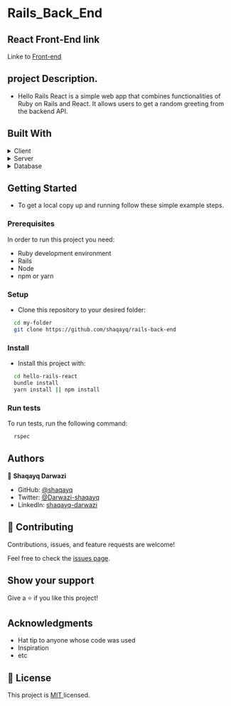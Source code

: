 

# Rails_Back_End

## React Front-End link
 Linke to [Front-end](https://github.com/shaqayq/rails-back-end/issues)

## project Description.
- Hello Rails React is a simple web app that combines functionalities of Ruby on Rails and React. It allows users to get a random greeting from the backend API.

## Built With

<details>
  <summary>Client</summary>
  <ul>
    <li><a href="https://reactjs.org/">React.js</a></li>
    <li><a href="https://redux-toolkit.js.org/">Redux Toolkit</a></li>
  </ul>
</details>

<details>
  <summary>Server</summary>
  <ul>
    <li><a href="https://rubyonrails.org/">Ruby on Rails</a></li>
  </ul>
</details>

<details>
<summary>Database</summary>
  <ul>
    <li><a href="https://www.postgresql.org/">PostgreSQL</a></li>
  </ul>
</details>


## Getting Started

- To get a local copy up and running follow these simple example steps.

### Prerequisites
In order to run this project you need:

- Ruby development environment
- Rails
- Node
- npm or yarn

### Setup

- Clone this repository to your desired folder:

```sh
  cd my-folder
  git clone https://github.com/shaqayq/rails-back-end
```

### Install


- Install this project with:

```sh
  cd hello-rails-react
  bundle install
  yarn install || npm install
```

### Run tests

To run tests, run the following command:

```sh
  rspec
```

## Authors

👤 **Shaqayq Darwazi**

- GitHub: [@shaqayq](https://github.com/shaqayq)
- Twitter: [@Darwazi-shaqayq](https://twitter.com/darwazi-shaqayq)
- LinkedIn: [shaqayq-darwazi](https://linkedin.com/in/shaqayq-darwazi)


## 🤝 Contributing

Contributions, issues, and feature requests are welcome!

Feel free to check the [issues page](https://github.com/shaqayq/rails-back-end/issues).

## Show your support

Give a ⭐️ if you like this project!

## Acknowledgments

- Hat tip to anyone whose code was used
- Inspiration
- etc

## 📝 License

This project is [ MIT ]() licensed.

